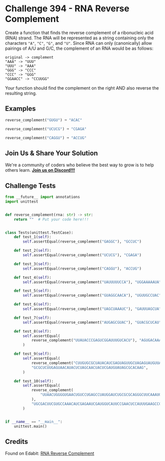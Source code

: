# Challenge 394 - RNA Reverse Complement

Create a function that finds the reverse complement of a ribonucleic acid (RNA) strand. The RNA will be represented as a string containing only the characters `"A"`, `"C"`, `"G"`, and `"U"`. Since RNA can only (canonically) allow pairings of A/U and G/C, the complement of an RNA would be as follows:
```
original -> complement
"AAA" -> "UUU"
"UUU" -> "AAA"
"GGG" -> "CCC"
"CCC" -> "GGG"
"GGAACC" -> "CCUUGG"
```
Your function should find the complement on the right AND also reverse the resulting string.

## Examples
```python
reverse_complement("GUGU") ➞ "ACAC"

reverse_complement("UCUCG") ➞ "CGAGA"

reverse_complement("CAGGU") ➞ "ACCUG"
```
## Join Us & Share Your Solution

We're a community of coders who believe the best way to grow is to help others learn. **[Join us on Discord!!!]("https"://discord.gg/sfHykntuGy)**

## Challenge Tests
```python
from __future__ import annotations
import unittest


def reverse_complement(rna: str) -> str:
    return ""  # Put your code here!!!


class Tests(unittest.TestCase):
    def test_1(self):
        self.assertEqual(reverse_complement("GAGGC"), "GCCUC")

    def test_2(self):
        self.assertEqual(reverse_complement("UCUCG"), "CGAGA")

    def test_3(self):
        self.assertEqual(reverse_complement("CAGGU"), "ACCUG")

    def test_4(self):
        self.assertEqual(reverse_complement("UAUUUUUCCA"), "UGGAAAAAUA")

    def test_5(self):
        self.assertEqual(reverse_complement("GUAGGCAACA"), "UGUUGCCUAC")

    def test_6(self):
        self.assertEqual(reverse_complement("UAGCUAAAUC"), "GAUUUAGCUA")

    def test_7(self):
        self.assertEqual(reverse_complement("AUGAGCGUAC"), "GUACGCUCAU")

    def test_8(self):
        self.assertEqual(
            reverse_complement("UUAUACCCGAGUCGGAUUUGUCACU"), "AGUGACAAAUCCGACUCGGGUAUAA"
        )

    def test_9(self):
        self.assertEqual(
            reverse_complement("CUUGUGCGCUAUACAUCGAGUAGUUGCUAGAGUAUGUUACUCAAGAGCGC"),
            "GCGCUCUUGAGUAACAUACUCUAGCAACUACUCGAUGUAUAGCGCACAAG",
        )

    def test_10(self):
        self.assertEqual(
            reverse_complement(
                "UUAACUGGGGUGAACUGUCCUGAGCCUAUGGAUCUGCGCGCAGGGCUUCAAAUGGAGUUCGGAAUGACCAUCGAUUCUCGAUGUUUGGCACGAAGUCGCA"
            ),
            "UGCGACUUCGUGCCAAACAUCGAGAAUCGAUGGUCAUUCCGAACUCCAUUUGAAGCCCUGCGCGCAGAUCCAUAGGCUCAGGACAGUUCACCCCAGUUAA",
        )


if __name__ == "__main__":
    unittest.main()
```
## Credits

Found on Edabit: [RNA Reverse Complement](https://edabit.com/challenge/DGK42TmQiocZqifxi)
